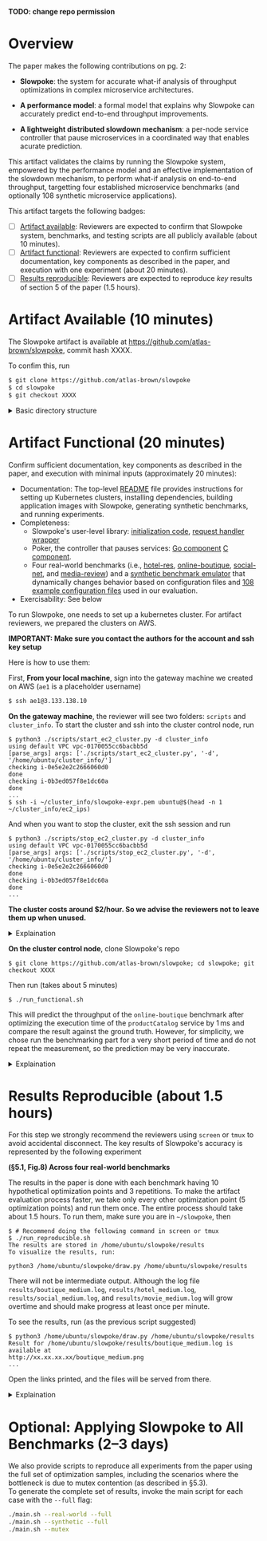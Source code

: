 **TODO: change repo permission**

# Overview

The paper makes the following contributions on pg. 2:

* **Slowpoke**: the system for accurate what-if analysis of throughput optimizations in complex microservice architectures.

* **A performance model**: a formal model that explains why Slowpoke can accurately predict end-to-end throughput improvements.

* **A lightweight distributed slowdown mechanism**: a per-node service controller that pause microservices in a coordinated way that enables acurate prediction.

This artifact validates the claims by running the Slowpoke system, empowered by the performance model and an effective implementation of the slowdown mechanism, to perform what-if analysis on end-to-end throughput, targetting four established microservice benchmarks (and optionally 108 synthetic microservice applications).

<!-- **(C1) Slowpoke accurately quantifies throughput optimizations on four real-world microservice applications.** -->

<!-- **(C2) Slowpoke accurately quantifies throughput after scaling optimizations or when the bottleneck is caused by mutex contention.** -->

<!-- **(C2) Slowpoke accurately quantifies throguhput optimizations across synthetic microservice applications covering a wide range of microservice characteristics.** -->

This artifact targets the following badges:

* [ ] [Artifact available](#artifact-available): Reviewers are expected to confirm that Slowpoke system, benchmarks, and testing scripts are all publicly available (about 10 minutes).
* [ ] [Artifact functional](#artifact-functional): Reviewers are expected to confirm sufficient documentation, key components as described in the paper, and execution with one experiment (about 20 minutes).
* [ ] [Results reproducible](#results-reproducible): Reviewers are expected to reproduce _key_ results of section 5 of the paper (1.5 hours).

# Artifact Available (10 minutes)

The Slowpoke artifact is available at https://github.com/atlas-brown/slowpoke, commit hash XXXX.

To confim this, run

```bash
$ git clone https://github.com/atlas-brown/slowpoke
$ cd slowpoke
$ git checkout XXXX
```

<details><summary>Basic directory structure</summary>
  * EC2 cluster setup: We provide automation scripts and instructions in `scripts/setup/` to create, initialize, start, stop, and terminate EC2 clusters.
  * Building and deploying applications with Slowpoke: Instructions are available in `scripts/build/` for instrumenting applications and deploying them with Slowpoke, including modifying YAML configuration files.
  * Automated testing framework: Scripts in `scripts/test/` support end-to-end experiment orchestration with Slowpoke, enabling reproducible and automated testing.
 Confirm that the benchmark programs, their inputs, and automation scripts are all publicly available:

1. The code is hosted at: [https://github.com/atlas-brown/slowpoke](https://github.com/atlas-brown/slowpoke)

2. Slowpoke's Go runtime is available in the [`pkg/slowpoke/`](pkg/slowpoke), the other half of the runtime (the controller process) is located at [`slowpoke/poker/poker.c`](slowpoke/poker/poker.c).

3. Slowpoke's prediction model is currently implemented inside the evaluation script in [`slowpoke/test.py`](slowpoke/teset.py).

4. Benchmarks is available in [`cmd/`](cmd) (Command line entry points) and [`internal/`](inernal) (Request handlers).

> AEC Reviewers: From this point on, scripts use the provided AWS EC2 instances. All preprofiling results, Docker images are also pre-built for efficiency.
> We provide a kubernete cluster with 13 machines for each reviwer, with all dependencies pre-installed.
> To request access to the control node, please comment your public keys on hotcrp. 
> Once the access is granted, reviwers can start/stop the clusters as needed.
</details>

# Artifact Functional (20 minutes)

Confirm sufficient documentation, key components as described in the paper, and execution with minimal inputs (approximately 20 minutes):

* Documentation: The top-level [README](README.md) file provides instructions for setting up Kubernetes clusters, installing dependencies, building application images with Slowpoke, generating synthetic benchmarks, and running experiments. 
* Completeness:
  * Slowpoke's user-level library: [initialization code](pkg/slowpoke/utils.go), [request handler wrapper](pkg/wrapper/wrappers.go) 
  * Poker, the controller that pauses services: [Go component](pkg/slowpoke/pause.go) [C component](slowpoke/poker/poker.c).
  * Four real-world benchmarks (i.e., [hotel-res](), [online-boutique](), [social-net](), and [media-review]()) and a [synthetic benchmark emulator]() that dynamically changes behavior based on configuration files and [108 example configuration files]() used in our evaluation.
* Exercisability: See below

To run Slowpoke, one needs to set up a kubernetes cluster. For artifact reviewers, we prepared the clusters on AWS. 

**IMPORTANT: Make sure you contact the authors for the account and ssh key setup**

Here is how to use them:

First, **From your local machine**, sign into the gateway machine we created on AWS
(`ae1` is a placeholder username)
```bash
$ ssh ae1@3.133.138.10
```

**On the gateway machine**, the reviewer will see two folders: `scripts` and `cluster_info`. To start the cluster and ssh into the cluster control node, run 
```console
$ python3 ./scripts/start_ec2_cluster.py -d cluster_info
using default VPC vpc-0170055cc6bacbb5d
[parse_args] args: ['./scripts/start_ec2_cluster.py', '-d', '/home/ubuntu/cluster_info/']
checking i-0e5e2e2c2666060d0
done
checking i-0b3ed057f8e1dc60a
done
...
$ ssh -i ~/cluster_info/slowpoke-expr.pem ubuntu@$(head -n 1 ~/cluster_info/ec2_ips)
```
And when you want to stop the cluster, exit the ssh session and run
```console
$ python3 ./scripts/stop_ec2_cluster.py -d cluster_info
using default VPC vpc-0170055cc6bacbb5d
[parse_args] args: ['./scripts/stop_ec2_cluster.py', '-d', '/home/ubuntu/cluster_info/']
checking i-0e5e2e2c2666060d0
done
checking i-0b3ed057f8e1dc60a
done
...
```

**The cluster costs around $2/hour. So we advise the reviewers not to leave them up when unused.**

<details>
 <summary>Explaination</summary>

The cluster is already set up using scripts in this repo under [`scripts/setup/`]() (see. The cluster contains 2 AWS `m5.xlarge` and 12 `m5.large` EC2 instances. The public IPs of the EC2 machines will be stored in `~/cluster_info/ec2_ips`, first one is the kubernetes control node, the second one is worker node that runs the workload generator, the rest are worker nodes that run the services in each benchmark.

</details>

**On the cluster control node**, clone Slowpoke's repo
```console
$ git clone https://github.com/atlas-brown/slowpoke; cd slowpoke; git checkout XXXX
```
Then run (takes about 5 minutes)
```console
$ ./run_functional.sh
```
This will predict the throughput of the `online-boutique` benchmark after optimizing the execution time of the `productCatalog` service by 1 ms and compare the result against the ground truth.
However, for simplicity, we chose run the benchmarking part for a very short period of time and do not repeat the measurement, so the prediction may be very inaccurate.

<details>
 <summary>Explaination</summary>

`./run_functional.sh` runs [`./slowpoke/boutique/run-boutique-tiny.sh`](), which runs the main testing script with appropriate arguments

**Setup (optional):** We provide fully initialized and configured Kubernetes clusters for convenience.  
Optionally, reviewers may set up their own EC2 machines using the following script:
```
# Create a EC2 cluster with 8 worker nodes and one control node
python3 script/setup/ec2_cluster -n 8
# Initialize the Kubernete clusters and return the control node IP
IP=$(./script/setup/initialize-aws.sh)
# ssh into the control node
ssh -i slowpoke.pem ubuntu@$IP
```
</details>

# Results Reproducible (about 1.5 hours)

For this step we strongly recommend the reviewers using `screen` or `tmux` to avoid accidental disconnect.
The key results of Slowpoke's accuracy is represented by the following experiment

**(§5.1, Fig.8) Across four real-world benchmarks**

The results in the paper is done with each benchmark having 10 hypothetical optimization points and 3 repetitions. To make the artifact evaluation process faster, we take only every other optimization point (5 optimization points) and run them once. The entire process should take about 1.5 hours. To run them, make sure you are in `~/slowpoke`, then

```console
$ # Recommend doing the following command in screen or tmux
$ ./run_reproducible.sh
The results are stored in /home/ubuntu/slowpoke/results
To visualize the results, run: 

python3 /home/ubuntu/slowpoke/draw.py /home/ubuntu/slowpoke/results
```

There will not be intermediate output. Although the log file `results/boutique_medium.log`, `results/hotel_medium.log`, `results/social_medium.log`, and `results/movie_medium.log` will grow overtime and should make progress at least once per minute.

To see the results, run (as the previous script suggested)

```console
$ python3 /home/ubuntu/slowpoke/draw.py /home/ubuntu/slowpoke/results
Result for /home/ubuntu/slowpoke/results/boutique_medium.log is available at
http://xx.xx.xx.xx/boutique_medium.png
...
```
Open the links printed, and the files will be served from there.

<details>
 <summary>
  Explaination
 </summary>


(18 minutes) hotel reservation errors: [-2.684722102591385, 2.2647041284859606, 0.2594638696769054, -3.591321001845969, 2.9804826213333375]

(19 minutes) online-boutique errors: [-7.1738703485706985, -5.916802465834088, -3.9139179253133833, -1.8576624448109162, 0.028792889928492823]

(17 minutes) social network errors: [2.056515017954307, -5.524510290578988, -6.066724216678917, -2.149487791284433, -0.44225723157220204]

(21 minutes) movie error: [-2.401952364289003, -0.3078691157346066, -0.28027965186679527, -0.8809673184547445, 0.834048643872503]

</details>

<!--**(§5.2, Fig.9) Across synthetic microservice applications**

The results presented in the paper are based on 10 optimizations, each reducing the target service's processing time by increments ranging from 10\% to 100\%.  
Executing the full set of experiments takes several days to complete.  
To enable more efficient reproduction without loss of insight, we sample 5 optimizations from the same range.  -->






<!-- The results in the paper are generated from 9 synthetic topologies (Fig. 7), each evaluated under three different configuration parameters, resulting in a total of 108 applications.  
This exhaustive exploration is time-consuming. 
To reduce evaluation time, we sample one application from each topology.  
**C2 (X minutes):** Invoke the top-level `main.sh` script with the `--synthetic` flag. 
This runs experiments for both predictions and ground truth, and outputs Figure 9 with 45 data points.  -->


# Optional: Applying Slowpoke to All Benchmarks (2–3 days)

We also provide scripts to reproduce all experiments from the paper using the full set of optimization samples, including the scenarios where the bottleneck is due to mutex contention (as described in §5.3).  
To generate the complete set of results, invoke the main script for each case with the `--full` flag:

```bash
./main.sh --real-world --full
./main.sh --synthetic --full
./main.sh --mutex
